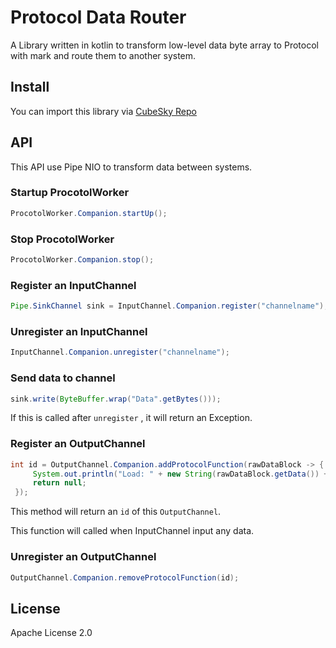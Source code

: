 # Protocol Data Router
A Library written in kotlin to transform low-level data byte array to Protocol with mark and route them to another system.

## Install
You can import this library via [CubeSky Repo](https://cubesky-mvn.github.io)

## API
This API use Pipe NIO to transform data between systems.

### Startup ProcotolWorker
```java
ProcotolWorker.Companion.startUp();
```

### Stop ProcotolWorker
```java
ProcotolWorker.Companion.stop();
```

### Register an InputChannel
```java
Pipe.SinkChannel sink = InputChannel.Companion.register("channelname");
```

### Unregister an InputChannel
```java
InputChannel.Companion.unregister("channelname");
```

### Send data to channel
```java
sink.write(ByteBuffer.wrap("Data".getBytes()));
```

If this is called after `unregister` , it will return an Exception.

### Register an OutputChannel
```java
int id = OutputChannel.Companion.addProtocolFunction(rawDataBlock -> {
     System.out.println("Load: " + new String(rawDataBlock.getData()) + " on " + rawDataBlock.getName());
     return null;
 });
```

This method will return an `id` of this `OutputChannel`.

This function will called when InputChannel input any data.

### Unregister an OutputChannel
```java
OutputChannel.Companion.removeProtocolFunction(id);
```

## License
Apache License 2.0